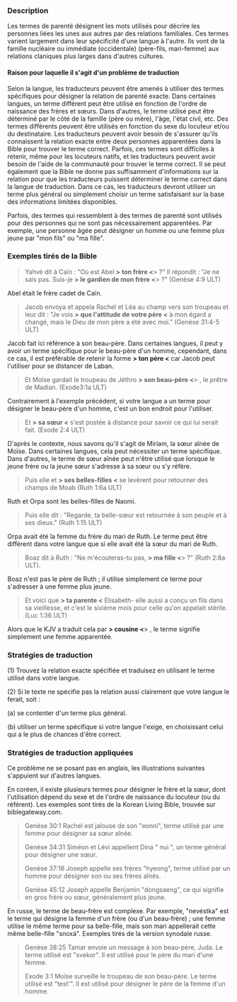 ### Description

Les termes de parenté désignent les mots utilisés pour décrire les personnes liées les unes aux autres par des relations familiales. Ces termes varient largement dans leur spécificité d'une langue à l'autre. Ils vont de la famille nucléaire ou immédiate (occidentale) (père-fils, mari-femme) aux relations claniques plus larges dans d'autres cultures.

#### Raison pour laquelle il s'agit d'un problème de traduction

Selon la langue, les traducteurs peuvent être amenés à utiliser des termes spécifiques pour désigner la relation de parenté exacte. Dans certaines langues, un terme différent peut être utilisé en fonction de l'ordre de naissance des frères et sœurs. Dans d'autres, le terme utilisé peut être déterminé par le côté de la famille (père ou mère), l'âge, l'état civil, etc. Des termes différents peuvent être utilisés en fonction du sexe du locuteur et/ou du destinataire. Les traducteurs peuvent avoir besoin de s'assurer qu'ils connaissent la relation exacte entre deux personnes apparentées dans la Bible pour trouver le terme correct. Parfois, ces termes sont difficiles à retenir, même pour les locuteurs natifs, et les traducteurs peuvent avoir besoin de l'aide de la communauté pour trouver le terme correct. Il se peut également que la Bible ne donne pas suffisamment d'informations sur la relation pour que les traducteurs puissent déterminer le terme correct dans la langue de traduction. Dans ce cas, les traducteurs devront utiliser un terme plus général ou simplement choisir un terme satisfaisant sur la base des informations limitées disponibles.

Parfois, des termes qui ressemblent à des termes de parenté sont utilisés pour des personnes qui ne sont pas nécessairement apparentées. Par exemple, une personne âgée peut désigner un homme ou une femme plus jeune par "mon fils" ou "ma fille".

### Exemples tirés de la Bible

> Yahvé dit à Caïn : "Où est Abel **> ton frère <**> ?" Il répondit : "Je ne sais pas. Suis-je **> le gardien de mon frère <**> ?" (Genèse 4:9 ULT)

Abel était le frère cadet de Caïn.

> Jacob envoya et appela Rachel et Léa au champ vers son troupeau et leur dit : "Je vois **> que l'attitude de votre père <** à mon égard a changé, mais le Dieu de mon père a été avec moi." (Genèse 31:4-5 ULT)

Jacob fait ici référence à son beau-père. Dans certaines langues, il peut y avoir un terme spécifique pour le beau-père d'un homme, cependant, dans ce cas, il est préférable de retenir la forme **> ton père <** car Jacob peut l'utiliser pour se distancer de Laban.

> Et Moïse gardait le troupeau de Jéthro **> son beau-père <**> , le prêtre de Madian. (Exode3:1a ULT)

Contrairement à l'exemple précédent, si votre langue a un terme pour désigner le beau-père d'un homme, c'est un bon endroit pour l'utiliser.

> Et **> sa sœur <** s'est postée à distance pour savoir ce qui lui serait fait. (Exode 2:4 ULT)

D'après le contexte, nous savons qu'il s'agit de Miriam, la sœur aînée de Moïse. Dans certaines langues, cela peut nécessiter un terme spécifique. Dans d'autres, le terme de sœur aînée peut n'être utilisé que lorsque le jeune frère ou la jeune sœur s'adresse à sa sœur ou s'y réfère.

> Puis elle et **> ses belles-filles <** se levèrent pour retourner des champs de Moab (Ruth 1:6a ULT)

Ruth et Orpa sont les belles-filles de Naomi.

> Puis elle dit : "Regarde, ta belle-sœur est retournée à son peuple et à ses dieux." (Ruth 1:15 ULT)

Orpa avait été la femme du frère du mari de Ruth. Le terme peut être différent dans votre langue que si elle avait été la sœur du mari de Ruth.

> Boaz dit à Ruth : "Ne m'écouteras-tu pas, **> ma fille <**> ?" (Ruth 2:8a ULT).

Boaz n'est pas le père de Ruth ; il utilise simplement ce terme pour s'adresser à une femme plus jeune.

> Et voici que **> ta parente <** Elisabeth- elle aussi a conçu un fils dans sa vieillesse, et c'est le sixième mois pour celle qu'on appelait stérile. (Luc 1:36 ULT)

Alors que le KJV a traduit cela par **> cousine <**> , le terme signifie simplement une femme apparentée.

### Stratégies de traduction

(1) Trouvez la relation exacte spécifiée et traduisez en utilisant le terme utilisé dans votre langue.

(2) Si le texte ne spécifie pas la relation aussi clairement que votre langue le ferait, soit :

   (a) se contenter d'un terme plus général.

   (b) utiliser un terme spécifique si votre langue l'exige, en choisissant celui qui a le plus de chances d'être correct.

### Stratégies de traduction appliquées

Ce problème ne se posant pas en anglais, les illustrations suivantes s'appuient sur d'autres langues.

En coréen, il existe plusieurs termes pour désigner le frère et la sœur, dont l'utilisation dépend du sexe et de l'ordre de naissance du locuteur (ou du référent). Les exemples sont tirés de la Korean Living Bible, trouvée sur biblegateway.com.

> Genèse 30:1 Rachel est jalouse de son "eonni", terme utilisé par une femme pour désigner sa sœur aînée.
>
> Genèse 34:31 Siméon et Lévi appellent Dina " nui ", un terme général pour désigner une sœur.
>
> Genèse 37:16 Joseph appelle ses frères "hyeong", terme utilisé par un homme pour désigner son ou ses frères aînés.
>
> Genèse 45:12 Joseph appelle Benjamin "dongsaeng", ce qui signifie en gros frère ou sœur, généralement plus jeune.

En russe, le terme de beau-frère est complexe. Par exemple, "nevéstka" est le terme qui désigne la femme d'un frère (ou d'un beau-frère) ; une femme utilise le même terme pour sa belle-fille, mais son mari appellerait cette même belle-fille "snoxá".
Exemples tirés de la version synodale russe.

> Genèse 38:25 Tamar envoie un message à son beau-père, Juda. Le terme utilisé est "svekor". Il est utilisé pour le père du mari d'une femme.
>
> Exode 3:1 Moïse surveille le troupeau de son beau-père. Le terme utilisé est "test'". Il est utilisé pour désigner le père de la femme d'un homme.
